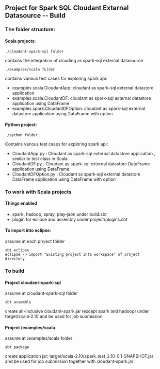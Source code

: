## Project for Spark SQL Cloudant External Datasource -- Build

### The folder structure:

#### Scala projects:

	./cloudant-spark-sql folder

contains the integration of clouding as spark-sql external datasource
   				

	./examples/scala folder
		
contains various test cases for exploring spark api:

* examples.scala.CloudantApp: cloudant as spark-sql external datastore application
* examples.scala.CloudantDF: cloudant as spark-sql external datastore application using DataFrame
* examples.spark.CloudantDFOption: cloudant as spark-sql external datastore application using DataFrame with option


#### Python project:

	./python folder
		
Contains various test cases for exploring spark api:

* CloudantApp.py : Cloudant as spark-sql external datastore application , similar to test class in Scala
* CloudantDF.py : Cloudant as spark-sql external datastore DataFrame application using DataFrame
* CloudantDFOption.py : Cloudant as spark-sql external datastore DataFrame application using DataFrame with option
		

### To work with Scala projects

#### Things enabled

* spark, hadoop, spray, play-json under build.sbt
* plugin for eclipse and assembly under project/plugins.sbt


#### To import into eclipse:

assume at each project folder

	sbt eclipse 
	eclipse -> import "Existing project into workspace" of project directory



### To build 

#### Project cloudant-spark-sql

assume at cloudant-spark-sql folder
	
	sbt assembly

create all-inclusive cloudant-spark.jar (except spark and hadoop) under target/scala-2.10 and be used for job submission
	
	
#### Project /examples/scala
	
assume at /examples/scala folder
		
	sbt package
			
create application jar: target/scala-2.10/spark_test_2.10-0.1-SNAPSHOT.jar and be used for job submission together with cloudant-spark.jar
			

